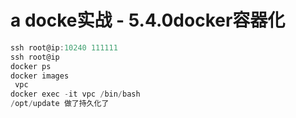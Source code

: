 # a docke实战 - 5.4.0docker容器化

```js
ssh root@ip:10240 111111
ssh root@ip 
docker ps
docker images 
 vpc
docker exec -it vpc /bin/bash
/opt/update 做了持久化了

```
